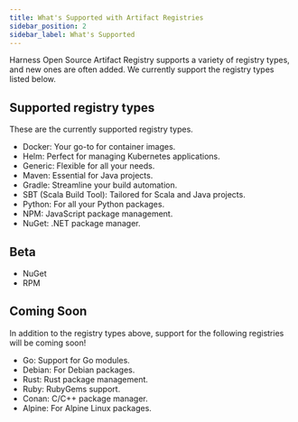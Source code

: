```yaml
---
title: What's Supported with Artifact Registries
sidebar_position: 2
sidebar_label: What's Supported
---
```


Harness Open Source Artifact Registry supports a variety of registry types, and new ones are often added. We currently support the registry types listed below. 

## Supported registry types

These are the currently supported registry types. 
- Docker: Your go-to for container images.
- Helm: Perfect for managing Kubernetes applications.
- Generic: Flexible for all your needs.
- Maven: Essential for Java projects.
- Gradle: Streamline your build automation.
- SBT (Scala Build Tool): Tailored for Scala and Java projects.
- Python: For all your Python packages.
- NPM: JavaScript package management.
- NuGet: .NET package manager.

## Beta
- NuGet
- RPM
  
## Coming Soon

In addition to the registry types above, support for the following registries will be coming soon!
- Go: Support for Go modules.
- Debian: For Debian packages.
- Rust: Rust package management.
- Ruby: RubyGems support.
- Conan: C/C++ package manager.
- Alpine: For Alpine Linux packages.
